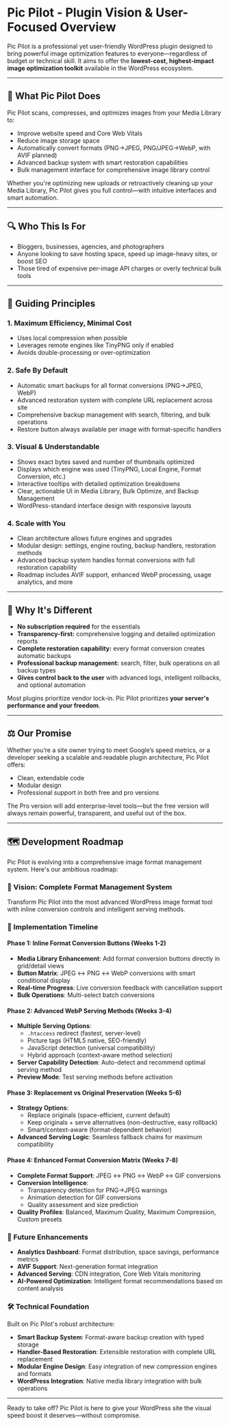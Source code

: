 # Pic Pilot - Plugin Vision & User-Focused Overview

Pic Pilot is a professional yet user-friendly WordPress plugin designed to bring powerful image optimization features to everyone—regardless of budget or technical skill. It aims to offer the **lowest-cost, highest-impact image optimization toolkit** available in the WordPress ecosystem.

---

## 🚀 What Pic Pilot Does

Pic Pilot scans, compresses, and optimizes images from your Media Library to:

* Improve website speed and Core Web Vitals
* Reduce image storage space  
* Automatically convert formats (PNG→JPEG, PNG/JPEG→WebP, with AVIF planned)
* Advanced backup system with smart restoration capabilities
* Bulk management interface for comprehensive image library control

Whether you're optimizing new uploads or retroactively cleaning up your Media Library, Pic Pilot gives you full control—with intuitive interfaces and smart automation.

---

## 🔍 Who This Is For

* Bloggers, businesses, agencies, and photographers
* Anyone looking to save hosting space, speed up image-heavy sites, or boost SEO
* Those tired of expensive per-image API charges or overly technical bulk tools

---

## 🌟 Guiding Principles

### 1. **Maximum Efficiency, Minimal Cost**

* Uses local compression when possible
* Leverages remote engines like TinyPNG only if enabled
* Avoids double-processing or over-optimization

### 2. **Safe By Default**

* Automatic smart backups for all format conversions (PNG→JPEG, WebP)
* Advanced restoration system with complete URL replacement across site
* Comprehensive backup management with search, filtering, and bulk operations
* Restore button always available per image with format-specific handlers

### 3. **Visual & Understandable**

* Shows exact bytes saved and number of thumbnails optimized
* Displays which engine was used (TinyPNG, Local Engine, Format Conversion, etc.)
* Interactive tooltips with detailed optimization breakdowns
* Clear, actionable UI in Media Library, Bulk Optimize, and Backup Management
* WordPress-standard interface design with responsive layouts

### 4. **Scale with You**

* Clean architecture allows future engines and upgrades
* Modular design: settings, engine routing, backup handlers, restoration methods
* Advanced backup system handles format conversions with full restoration capability
* Roadmap includes AVIF support, enhanced WebP processing, usage analytics, and more

---

## 🏦 Why It's Different

* **No subscription required** for the essentials
* **Transparency-first:** comprehensive logging and detailed optimization reports
* **Complete restoration capability:** every format conversion creates automatic backups
* **Professional backup management:** search, filter, bulk operations on all backup types
* **Gives control back to the user** with advanced logs, intelligent rollbacks, and optional automation

Most plugins prioritize vendor lock-in. Pic Pilot prioritizes **your server's performance and your freedom**.

---

## ⚖️ Our Promise

Whether you’re a site owner trying to meet Google’s speed metrics, or a developer seeking a scalable and readable plugin architecture, Pic Pilot offers:

* Clean, extendable code
* Modular design
* Professional support in both free and pro versions

The Pro version will add enterprise-level tools—but the free version will always remain powerful, transparent, and useful out of the box.

---

## 🗺️ Development Roadmap

Pic Pilot is evolving into a comprehensive image format management system. Here's our ambitious roadmap:

### 🎯 Vision: Complete Format Management System
Transform Pic Pilot into the most advanced WordPress image format tool with inline conversion controls and intelligent serving methods.

### 📅 Implementation Timeline

#### **Phase 1: Inline Format Conversion Buttons (Weeks 1-2)**
- **Media Library Enhancement**: Add format conversion buttons directly in grid/detail views
- **Button Matrix**: JPEG ↔ PNG ↔ WebP conversions with smart conditional display
- **Real-time Progress**: Live conversion feedback with cancellation support
- **Bulk Operations**: Multi-select batch conversions

#### **Phase 2: Advanced WebP Serving Methods (Weeks 3-4)**
- **Multiple Serving Options**:
  - `.htaccess` redirect (fastest, server-level)
  - Picture tags (HTML5 native, SEO-friendly)
  - JavaScript detection (universal compatibility)
  - Hybrid approach (context-aware method selection)
- **Server Capability Detection**: Auto-detect and recommend optimal serving method
- **Preview Mode**: Test serving methods before activation

#### **Phase 3: Replacement vs Original Preservation (Weeks 5-6)**
- **Strategy Options**:
  - Replace originals (space-efficient, current default)
  - Keep originals + serve alternatives (non-destructive, easy rollback)
  - Smart/context-aware (format-dependent behavior)
- **Advanced Serving Logic**: Seamless fallback chains for maximum compatibility

#### **Phase 4: Enhanced Format Conversion Matrix (Weeks 7-8)**
- **Complete Format Support**: JPEG ↔ PNG ↔ WebP ↔ GIF conversions
- **Conversion Intelligence**: 
  - Transparency detection for PNG→JPEG warnings
  - Animation detection for GIF conversions
  - Quality assessment and size prediction
- **Quality Profiles**: Balanced, Maximum Quality, Maximum Compression, Custom presets

### 🚀 Future Enhancements
- **Analytics Dashboard**: Format distribution, space savings, performance metrics
- **AVIF Support**: Next-generation format integration
- **Advanced Serving**: CDN integration, Core Web Vitals monitoring
- **AI-Powered Optimization**: Intelligent format recommendations based on content analysis

### 🛠️ Technical Foundation
Built on Pic Pilot's robust architecture:
- **Smart Backup System**: Format-aware backup creation with typed storage
- **Handler-Based Restoration**: Extensible restoration with complete URL replacement
- **Modular Engine Design**: Easy integration of new compression engines and formats
- **WordPress Integration**: Native media library integration with bulk operations

---

Ready to take off? Pic Pilot is here to give your WordPress site the visual speed boost it deserves—without compromise.
